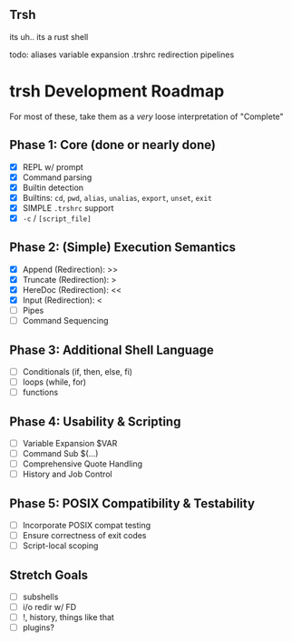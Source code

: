 ## Trsh

its uh.. its a rust shell

todo:
aliases
variable expansion
.trshrc
redirection
pipelines

# trsh Development Roadmap

For most of these, take them as a _very_ loose interpretation of "Complete"

## Phase 1: Core (done or nearly done)

- [x] REPL w/ prompt
- [x] Command parsing
- [x] Builtin detection
- [x] Builtins: `cd`, `pwd`, `alias`, `unalias`, `export`, `unset`, `exit`
- [x] SIMPLE `.trshrc` support
- [x] `-c` / `[script_file]`

## Phase 2: (Simple) Execution Semantics

- [x] Append (Redirection): >>
- [x] Truncate (Redirection): >
- [x] HereDoc (Redirection): <<
- [x] Input (Redirection): <
- [ ] Pipes
- [ ] Command Sequencing

## Phase 3: Additional Shell Language

- [ ] Conditionals (if, then, else, fi)
- [ ] loops (while, for)
- [ ] functions

## Phase 4: Usability & Scripting

- [ ] Variable Expansion $VAR
- [ ] Command Sub $(...)
- [ ] Comprehensive Quote Handling
- [ ] History and Job Control

## Phase 5: POSIX Compatibility & Testability

- [ ] Incorporate POSIX compat testing
- [ ] Ensure correctness of exit codes
- [ ] Script-local scoping

## Stretch Goals

- [ ] subshells
- [ ] i/o redir w/ FD
- [ ] !, history, things like that
- [ ] plugins?

